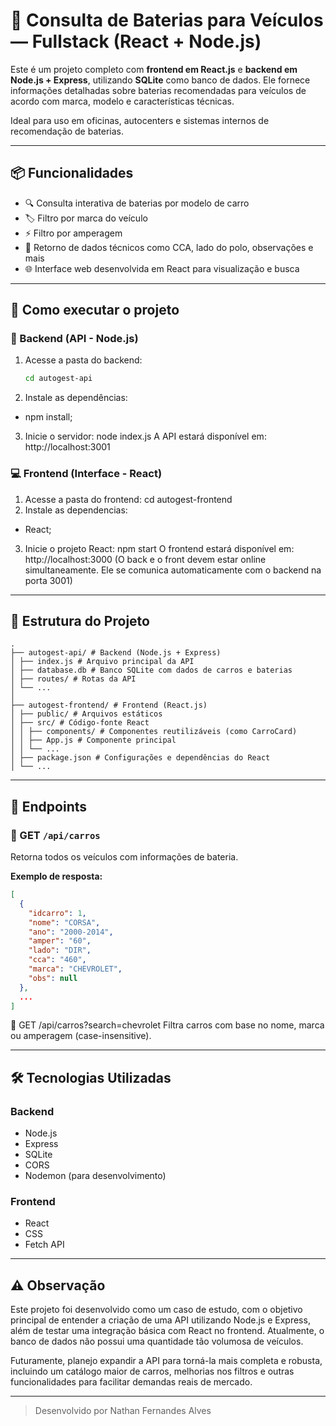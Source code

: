 # 🔋 Consulta de Baterias para Veículos — Fullstack (React + Node.js)

Este é um projeto completo com **frontend em React.js** e **backend em Node.js + Express**, utilizando **SQLite** como banco de dados. Ele fornece informações detalhadas sobre baterias recomendadas para veículos de acordo com marca, modelo e características técnicas.

Ideal para uso em oficinas, autocenters e sistemas internos de recomendação de baterias.

---

## 📦 Funcionalidades

- 🔍 Consulta interativa de baterias por modelo de carro
- 🏷️ Filtro por marca do veículo
- ⚡ Filtro por amperagem
- 📄 Retorno de dados técnicos como CCA, lado do polo, observações e mais
- 🌐 Interface web desenvolvida em React para visualização e busca

---

## 🚀 Como executar o projeto

### 🔧 Backend (API - Node.js)

1. Acesse a pasta do backend:
   ```bash
   cd autogest-api
2. Instale as dependências:
- npm install;
3. Inicie o servidor:
  node index.js
A API estará disponível em: http://localhost:3001

### 💻 Frontend (Interface - React)
1. Acesse a pasta do frontend:
   cd autogest-frontend
2. Instale as dependencias:
- React;
3. Inicie o projeto React:
  npm start
O frontend estará disponível em: http://localhost:3000
(O back e o front devem estar online simultaneamente. Ele se comunica automaticamente com o backend na porta 3001)

---
## 📂 Estrutura do Projeto
```
.
├── autogest-api/ # Backend (Node.js + Express)
│ ├── index.js # Arquivo principal da API
│ ├── database.db # Banco SQLite com dados de carros e baterias
│ ├── routes/ # Rotas da API
│ └── ...
│
├── autogest-frontend/ # Frontend (React.js)
│ ├── public/ # Arquivos estáticos
│ ├── src/ # Código-fonte React
│ │ ├── components/ # Componentes reutilizáveis (como CarroCard)
│ │ ├── App.js # Componente principal
│ │ └── ...
│ ├── package.json # Configurações e dependências do React
│ └── ...
```
---

## 🧪 Endpoints

### 🔹 GET `/api/carros`
Retorna todos os veículos com informações de bateria.

**Exemplo de resposta:**
```json
[
  {
    "idcarro": 1,
    "nome": "CORSA",
    "ano": "2000-2014",
    "amper": "60",
    "lado": "DIR",
    "cca": "460",
    "marca": "CHEVROLET",
    "obs": null
  },
  ...
]
```
🔹 GET /api/carros?search=chevrolet
Filtra carros com base no nome, marca ou amperagem (case-insensitive).

---
## 🛠️ Tecnologias Utilizadas

### Backend
- Node.js
- Express
- SQLite
- CORS
- Nodemon (para desenvolvimento)

### Frontend
- React
- CSS
- Fetch API

---
## ⚠️ Observação
Este projeto foi desenvolvido como um caso de estudo, com o objetivo principal de entender a criação de uma API utilizando Node.js e Express, além de testar uma integração básica com React no frontend. Atualmente, o banco de dados não possui uma quantidade tão volumosa de veículos.

Futuramente, planejo expandir a API para torná-la mais completa e robusta, incluindo um catálogo maior de carros, melhorias nos filtros e outras funcionalidades para facilitar demandas reais de mercado.

---

> Desenvolvido por Nathan Fernandes Alves
